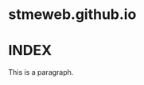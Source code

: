 # stmeweb.github.io
<!DOCTYPE html>
<html>
<head>
<title>INDEX</title>
</head>
<body>

<h1>INDEX</h1>
<p>This is a paragraph.</p>

</body>
</html>
